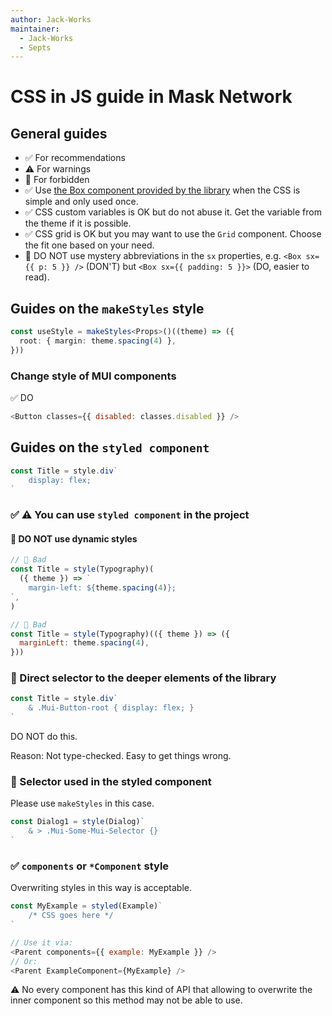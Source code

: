 ```yaml
---
author: Jack-Works
maintainer:
  - Jack-Works
  - Septs
---
```


# CSS in JS guide in Mask Network

## General guides

- ✅ For recommendations
- &#9888; For warnings
- 🚫 For forbidden
- ✅ Use [the Box component provided by the library](https://next.material-ui.com/components/box/#main-content)
  when the CSS is simple and only used once.
- ✅ CSS custom variables is OK but do not abuse it.
  Get the variable from the theme if it is possible.
- ✅ CSS grid is OK but you may want to use the `Grid` component.
  Choose the fit one based on your need.
- 🚫 DO NOT use mystery abbreviations in the `sx` properties, e.g. `<Box sx={{ p: 5 }} />`
  (DON'T) but `<Box sx={{ padding: 5 }}>` (DO, easier to read).

## Guides on the `makeStyles` style

```ts
const useStyle = makeStyles<Props>()((theme) => ({
  root: { margin: theme.spacing(4) },
}))
```

### Change style of MUI components

✅ DO

```js
<Button classes={{ disabled: classes.disabled }} />
```

## Guides on the `styled component`

```js
const Title = style.div`
    display: flex;
`
```

### ✅ &#9888; You can use `styled component` in the project

#### 🚫 DO NOT use dynamic styles

```js
// 🚫 Bad
const Title = style(Typography)(
  ({ theme }) => `
    margin-left: ${theme.spacing(4)};
`,
)

// 🚫 Bad
const Title = style(Typography)(({ theme }) => ({
  marginLeft: theme.spacing(4),
}))
```

### 🚫 Direct selector to the deeper elements of the library

```js
const Title = style.div`
    & .Mui-Button-root { display: flex; }
`
```

DO NOT do this.

Reason: Not type-checked. Easy to get things wrong.

### 🚫 Selector used in the styled component

Please use `makeStyles` in this case.

```js
const Dialog1 = style(Dialog)`
    & > .Mui-Some-Mui-Selector {}
`
```

### ✅ `components` or `*Component` style

Overwriting styles in this way is acceptable.

```js
const MyExample = styled(Example)`
    /* CSS goes here */
`

// Use it via:
<Parent components={{ example: MyExample }} />
// Or:
<Parent ExampleComponent={MyExample} />
```

&#9888; No every component has this kind of API that allowing to overwrite
the inner component so this method may not be able to use.
